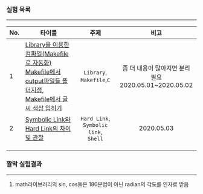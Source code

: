 ### 실험 목록

---

| No.  | 타이틀                                                       |                      주제                       |                            비고                            |
| ---- | ------------------------------------------------------------ | :---------------------------------------------: | :--------------------------------------------------------: |
| 1    | [Library을 이용한 컴파일(Makefile로 자동화)<br />Makefile에서 output파일들 폴더지정,<br />Makefile에서 글씨 색상 입히기](./01library_Makefile/README.md) |            `Library`, `Makefile`,`C`            | 좀 더 내용이 많아지면 분리 필요<br />2020.05.01~2020.05.02 |
| 2    | [Symbolic Link와 Hard Link의 차이 및 관찰](./02link/README.md) | `Hard Link`,<br />`Symbolic link`,<br />`Shell` |                         2020.05.03                         |
|      |                                                              |                                                 |                                                            |
|      |                                                              |                                                 |                                                            |
|      |                                                              |                                                 |                                                            |



### 짤막 실험결과

---

1. math라이브러리의 sin, cos들은 180분법이 아닌 radian의 각도를 인자로 받음